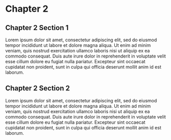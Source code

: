 <!--
title: "Document Chapter Template"
author: "Martin Gibson"
date: "2025-07-24"
-->

<!--
Template for a document "chapter" with page breaks for the MD->HTML-PDF conversion

WHEN ADDING A CHAPTER
- create the chapter as a separate file using the Doc Chapter Template. 
- only use header level 2 and greater in the chapter
- NOTE that the main chapter title is already defined at heading level 1 on the main document

TO GENERATE A PAGE BREAK
Insert the following CSS followed by a blank line 

<div style="page-break-after: always;"></div>

-->
# Chapter 2

## Chapter 2 Section 1

Lorem ipsum dolor sit amet, consectetur adipiscing elit, sed do eiusmod tempor incididunt ut labore et dolore magna aliqua. Ut enim ad minim veniam, quis nostrud exercitation ullamco laboris nisi ut aliquip ex ea commodo consequat. Duis aute irure dolor in reprehenderit in voluptate velit esse cillum dolore eu fugiat nulla pariatur. Excepteur sint occaecat cupidatat non proident, sunt in culpa qui officia deserunt mollit anim id est laborum.

## Chapter 2 Section 2

Lorem ipsum dolor sit amet, consectetur adipiscing elit, sed do eiusmod tempor incididunt ut labore et dolore magna aliqua. Ut enim ad minim veniam, quis nostrud exercitation ullamco laboris nisi ut aliquip ex ea commodo consequat. Duis aute irure dolor in reprehenderit in voluptate velit esse cillum dolore eu fugiat nulla pariatur. Excepteur sint occaecat cupidatat non proident, sunt in culpa qui officia deserunt mollit anim id est laborum.
